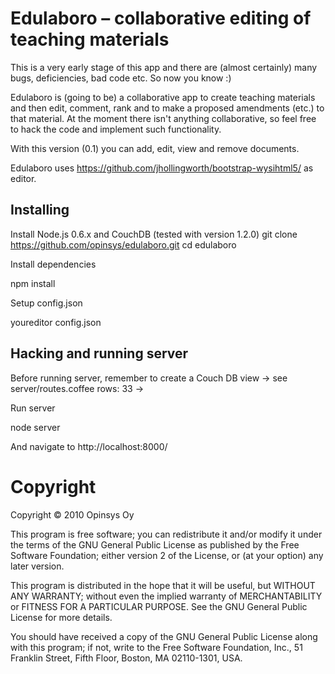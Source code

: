 # Edulaboro – collaborative editing of teaching materials

This is a very early stage of this app and there are (almost certainly) many bugs, deficiencies, bad code etc. So now you know :)

Edulaboro is (going to be) a collaborative app to create teaching materials and then edit, comment, rank and to make a proposed amendments (etc.) to that material. At the moment there isn't anything collaborative, so feel free to hack the code and implement such functionality.

With this version (0.1) you can add, edit, view and remove documents.

Edulaboro uses https://github.com/jhollingworth/bootstrap-wysihtml5/ as editor.

## Installing 

Install Node.js 0.6.x  and CouchDB (tested with version 1.2.0)
  git clone https://github.com/opinsys/edulaboro.git
  cd edulaboro

Install dependencies

  npm install

Setup config.json
  
  youreditor config.json

## Hacking and running server 

Before running server, remember to create a Couch DB view -> see server/routes.coffee rows: 33 ->

Run server
  
  node server

And navigate to http://localhost:8000/

# Copyright

Copyright © 2010 Opinsys Oy

This program is free software; you can redistribute it and/or modify it under
the terms of the GNU General Public License as published by the Free Software
Foundation; either version 2 of the License, or (at your option) any later
version.

This program is distributed in the hope that it will be useful, but WITHOUT ANY
WARRANTY; without even the implied warranty of MERCHANTABILITY or FITNESS FOR A
PARTICULAR PURPOSE. See the GNU General Public License for more details.

You should have received a copy of the GNU General Public License along with
this program; if not, write to the Free Software Foundation, Inc., 51 Franklin
Street, Fifth Floor, Boston, MA 02110-1301, USA.